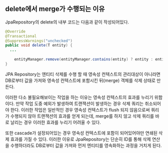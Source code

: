 ## delete에서 merge가 수행되는 이유
JpaRepository의 delete의 내부 코드는 다음과 같이 작성되어있다.
```java
@Override  
@Transactional  
@SuppressWarnings("unchecked")  
public void delete(T entity) {  
  ...
  
    entityManager.remove(entityManager.contains(entity) ? entity : entityManager.merge(entity));  
}
```

JPA Repository는 엔티티 삭제를 수행 할 때 영속성 컨텍스트의 관리대상이 아니라면 DB로부터 값을 가져와 영속성 컨텍스트에 포함시킨 뒤(merge) 객체를 삭제 상태로 만든다.

이러한 다소 불필요해보이는 작업을 하는 이유는 영속성 컨텍스트의 효과를 누리기 위함이다. 만약 작업 도중 예외가 발생하여 트랜잭션이 발생하는 경우 삭제 쿼리는 취소되어야 한다. 이러한 작업은 일반적인 경우 영속성 컨텍스트가 flush 되지 않음으로써 쿼리가 수행되지 않아 트랜잭션의 효과를 얻게 되는데, merge를 하지 않고 삭제 쿼리를 바로 날리는 경우 이러한 효과를 누리기 어려울 수 있다.

또한 cascade가 설정되어있는 경우 영속성 컨텍스트에 포함이 되어있어야만 연쇄된 삭제 효과를 가질 수 있다. 이러한 이유로 JpaRepository는 단순히 ID를 통해 삭제 연산을 수행하더라도 DB로부터 값을 가져와 먼저 엔티티를 영속화하는 과정을 거치게 된다.